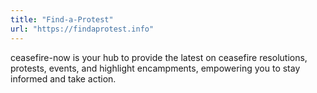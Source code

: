 ```yaml
---
title: "Find-a-Protest"
url: "https://findaprotest.info"
---
```


ceasefire-now is your hub to provide the latest on ceasefire resolutions, protests, events, and highlight encampments, empowering you to stay informed and take action.

